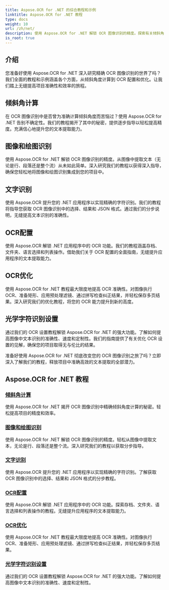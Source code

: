 ```yaml
---
title: Aspose.OCR for .NET 的综合教程和示例
linktitle: Aspose.OCR for .NET 教程
type: docs
weight: 10
url: /zh/net/
description: 使用 Aspose.OCR for .NET 解锁 OCR 图像识别的精度。探索有关倾斜角度计算、文本识别、OCR 配置和优化的教程。
is_root: true
---
```


## 介绍

您准备好使用 Aspose.OCR for .NET 深入研究精确 OCR 图像识别的世界了吗？我们全面的教程和示例涵盖各个方面，从倾斜角度计算到 OCR 配置和优化。让我们踏上无缝提高项目准确性和效率的旅程。

## 倾斜角计算

在 OCR 图像识别中是否曾为准确计算倾斜角度而苦恼过？使用 Aspose.OCR for .NET 告别不确定性。我们的教程揭开了其中的秘密，提供逐步指导以轻松提高精度。充满信心地提升您的文本提取能力。

## 图像和绘图识别

使用 Aspose.OCR for .NET 解锁 OCR 图像识别的精度。从图像中提取文本（无论是行、段落还是整个流）从未如此简单。深入研究我们的教程以获得深入指导，确保您轻松地将图像和绘图识别集成到您的项目中。

## 文字识别

使用 Aspose.OCR 提升您的 .NET 应用程序以实现精确的字符识别。我们的教程将指导您获取 OCR 图像识别中的选择、结果和 JSON 格式。通过我们的分步说明，无缝提高文本识别的准确性。

## OCR配置

使用 Aspose.OCR 解锁 .NET 应用程序中的 OCR 功能。我们的教程涵盖存档、文件夹、语言选择和列表操作。借助我们关于 OCR 配置的全面指南，无缝提升应用程序的文本提取能力。

## OCR优化

使用 Aspose.OCR for .NET 教程最大限度地提高 OCR 准确性。对图像执行 OCR、准备矩形、应用预处理滤镜、通过拼写检查纠正结果，并轻松保存多页结果。深入研究我们的优化教程，将您的 OCR 能力提升到新的高度。

## 光学字符识别设置

通过我们的 OCR 设置教程解锁 Aspose.OCR for .NET 的强大功能。了解如何提高图像中文本识别的准确性、速度和定制性。我们的指南提供了有关优化 OCR 设置的见解，确保您的项目取得无与伦比的结果。

准备好使用 Aspose.OCR for .NET 彻底改变您的 OCR 图像识别之旅了吗？立即深入了解我们的教程，释放项目中准确高效的文本提取的全部潜力。

## Aspose.OCR for .NET 教程
### [倾斜角计算](./skew-angle-calculation/)
使用 Aspose.OCR for .NET 揭开 OCR 图像识别中精确倾斜角度计算的秘密。轻松提高项目的精度和效率。
### [图像和绘图识别](./image-and-drawing-recognition/)
使用 Aspose.OCR for .NET 解锁 OCR 图像识别的精度。轻松从图像中提取文本，无论是行、段落还是整个流。深入研究我们的教程以获取分步指导。
### [文字识别](./text-recognition/)
使用 Aspose.OCR 提升您的 .NET 应用程序以实现精确的字符识别。了解获取 OCR 图像识别中的选择、结果和 JSON 格式的分步教程。
### [OCR配置](./ocr-configuration/)
使用 Aspose.OCR 解锁 .NET 应用程序中的 OCR 功能。探索存档、文件夹、语言选择和列表操作的教程。无缝提升应用程序的文本提取能力。
### [OCR优化](./ocr-optimization/)
使用 Aspose.OCR for .NET 教程最大限度地提高 OCR 准确性。对图像执行 OCR、准备矩形、应用预处理滤镜、通过拼写检查纠正结果，并轻松保存多页结果。
### [光学字符识别设置](./ocr-settings/)
通过我们的 OCR 设置教程解锁 Aspose.OCR for .NET 的强大功能。了解如何提高图像中文本识别的准确性、速度和定制性。